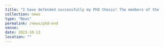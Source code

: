 ```yaml
---
title: "I have defended successfully my PhD thesis! The members of the jury include [Chris Oates](https://oates.work/), [Mark van der Wilk](https://mvdw.uk/), [Marco Lorenzi](https://marcolorenzi.github.io/), [Serena Villata](https://webusers.i3s.unice.fr/~villata/Home.html), [Pietro Michiardi](https://www.eurecom.fr/~michiard/), and [Maurizio Filippone](http://www.eurecom.fr/~filippon/index.html)."
collection: news
type: "News"
permalink: /news/phd-end
venue: 
date: 2023-10-13
location: ""
---
```

